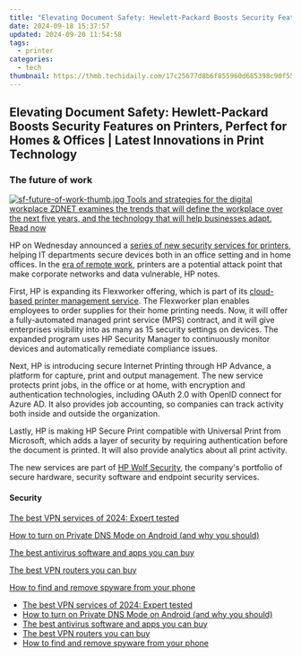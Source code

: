```yaml
---
title: "Elevating Document Safety: Hewlett-Packard Boosts Security Features on Printers, Perfect for Homes & Offices | Latest Innovations in Print Technology"
date: 2024-09-18 15:37:57
updated: 2024-09-20 11:54:58
tags:
  - printer
categories:
  - tech
thumbnail: https://thmb.techidaily.com/17c25677d8b6f855960d685398c90f557dfcb8867eadfe8568f79af44cbea910.jpg
---
```


## Elevating Document Safety: Hewlett-Packard Boosts Security Features on Printers, Perfect for Homes & Offices | Latest Innovations in Print Technology

### The future of work

[![sf-future-of-work-thumb.jpg](https://www.zdnet.com/a/img/resize/78353a517171cb826055d0f94c1d2398cbc3264e/2021/03/25/cd635b3f-01f4-4d54-8934-4ccb1f407e52/sf-future-of-work-thumb.jpg?auto=webp&fit=crop&frame=1&height=238.5&width=459) Tools and strategies for the digital workplace ZDNET examines the trends that will define the workplace over the next five years, and the technology that will help businesses adapt.  Read now](https://www.zdnet.com/collection/the-future-of-work-tools-and-strategies-for-the-digital-workplace/)

HP on Wednesday announced a [series of new security services for printers](https://www.globenewswire.com/news-release/2021/05/12/2227994/0/en/HP-Introduces-Hybrid-Work-Print-Solutions-with-HP-Wolf-Security.html), helping IT departments secure devices both in an office setting and in home offices. In the [era of remote work](https://www.zdnet.com/article/your-working-day-will-never-be-the-same-again-heres-what-might-replace-it/), printers are a potential attack point that make corporate networks and data vulnerable, HP notes. 

First, HP is expanding its Flexworker offering, which is part of its [cloud-based printer management service](https://www.zdnet.com/article/hp-introduces-new-cloud-based-printer-management-service/). The Flexworker plan enables employees to order supplies for their home printing needs. Now, it will offer a fully-automated managed print service (MPS) contract, and it will give enterprises visibility into as many as 15 security settings on devices. The expanded program uses HP Security Manager to continuously monitor devices and automatically remediate compliance issues.

Next, HP is introducing secure Internet Printing through HP Advance, a platform for capture, print and output management. The new service protects print jobs, in the office or at home, with encryption and authentication technologies, including OAuth 2.0 with OpenID connect for Azure AD. It also provides job accounting, so companies can track activity both inside and outside the organization.

Lastly, HP is making HP Secure Print compatible with Universal Print from Microsoft, which adds a layer of security by requiring authentication before the document is printed. It will also provide analytics about all print activity.

The new services are part of [HP Wolf Security](http://hp.com/wolf), the company's portfolio of secure hardware, security software and endpoint security services.

#### Security

[The best VPN services of 2024: Expert tested](https://www.zdnet.com/article/best-vpn/ "The best VPN services of 2024: Expert tested")

[How to turn on Private DNS Mode on Android (and why you should)](https://www.zdnet.com/article/how-to-turn-on-private-dns-mode-on-android-and-why-you-should/ "How to turn on Private DNS Mode on Android (and why you should)")

[The best antivirus software and apps you can buy](https://www.zdnet.com/article/best-antivirus/ "The best antivirus software and apps you can buy")

[The best VPN routers you can buy](https://www.zdnet.com/article/best-vpn-router/ "The best VPN routers you can buy")

[How to find and remove spyware from your phone](https://www.zdnet.com/article/how-to-find-and-remove-spyware-from-your-phone/ "How to find and remove spyware from your phone")

* [The best VPN services of 2024: Expert tested](https://www.zdnet.com/article/best-vpn/ "The best VPN services of 2024: Expert tested")
* [How to turn on Private DNS Mode on Android (and why you should)](https://www.zdnet.com/article/how-to-turn-on-private-dns-mode-on-android-and-why-you-should/ "How to turn on Private DNS Mode on Android (and why you should)")
* [The best antivirus software and apps you can buy](https://www.zdnet.com/article/best-antivirus/ "The best antivirus software and apps you can buy")
* [The best VPN routers you can buy](https://www.zdnet.com/article/best-vpn-router/ "The best VPN routers you can buy")
* [How to find and remove spyware from your phone](https://www.zdnet.com/article/how-to-find-and-remove-spyware-from-your-phone/ "How to find and remove spyware from your phone")

<ins class="adsbygoogle"
     style="display:block"
     data-ad-format="autorelaxed"
     data-ad-client="ca-pub-7571918770474297"
     data-ad-slot="1223367746"></ins>



<ins class="adsbygoogle"
     style="display:block"
     data-ad-client="ca-pub-7571918770474297"
     data-ad-slot="8358498916"
     data-ad-format="auto"
     data-full-width-responsive="true"></ins>
